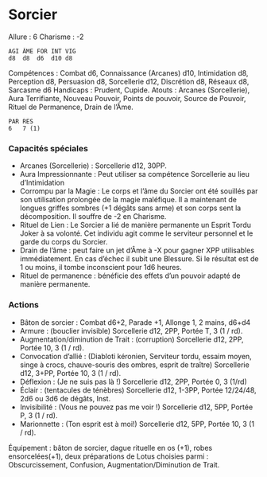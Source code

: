 # Sorcier

Allure : 6
Charisme : -2

	AGI	ÂME	FOR	INT	VIG
	d8	d8	d6	d10	d8

Compétences : Combat d6, Connaissance (Arcanes) d10, Intimidation d8, Perception d8, Persuasion d8, Sorcellerie d12, Discrétion d8, Réseaux d8, Sarcasme d6
Handicaps : Prudent, Cupide.
Atouts : Arcanes (Sorcellerie), Aura Terrifiante, Nouveau Pouvoir, Points de pouvoir, Source de Pouvoir, Rituel de Permanence, Drain de l’Âme.

	PAR	RES
	6	7 (1)

### Capacités spéciales
- Arcanes (Sorcellerie) : Sorcellerie d12, 30PP.
- Aura Impressionnante : Peut utiliser sa compétence Sorcellerie au lieu d’Intimidation
- Corrompu par la Magie : Le corps et l’âme du Sorcier ont été souillés par son utilisation prolongée de la magie maléfique. Il a maintenant de longues griffes sombres (+1 dégâts sans arme) et son corps sent la décomposition. Il souffre de -2 en Charisme.
- Rituel de Lien : Le Sorcier a lié de manière permanente un Esprit Tordu Joker à sa volonté. Cet individu agit comme le serviteur personnel et le garde du corps du Sorcier.
- Drain de l’âme : peut faire un jet d’Âme à -X pour gagner XPP utilisables immédiatement. En cas d’échec il subit une Blessure. Si le résultat est de 1 ou moins, il tombe inconscient pour 1d6 heures.
- Rituel de permanence : bénéficie des effets d’un pouvoir adapté de manière permanente.

### Actions
- Bâton de sorcier : Combat d6+2, Parade +1, Allonge 1, 2 mains, d6+d4
- Armure : (bouclier invisible) Sorcellerie d12, 2PP, Portée T, 3 (1 / rd).
- Augmentation/diminution de Trait : (corruption) Sorcellerie d12, 2PP, Portée 10, 3 (1 / rd).
- Convocation d’allié : (Diabloti kéronien, Serviteur tordu, essaim moyen, singe à crocs, chauve-souris des ombres, esprit de traître) Sorcellerie d12, 3+PP, Portée 10, 3 (1 / rd).
- Déflexion : (Je ne suis pas là !) Sorcellerie d12, 2PP, Portée 0, 3 (1/rd)
- Éclair : (tentacules de ténèbres) Sorcellerie d12, 1-3PP, Portée 12/24/48, 2d6 ou 3d6 de dégâts, Inst.
- Invisibilité : (Vous ne pouvez pas me voir !) Sorcellerie d12, 5PP, Portée P, 3 (1 / rd).
- Marionnette : (Ton esprit est à moi!) Sorcellerie d12, 5PP, Portée 10, 3 (1 / rd).

Équipement : bâton de sorcier, dague rituelle en os (+1), robes ensorcelées(+1), deux préparations de Lotus choisies parmi : Obscurcissement, Confusion, Augmentation/Diminution de Trait.

